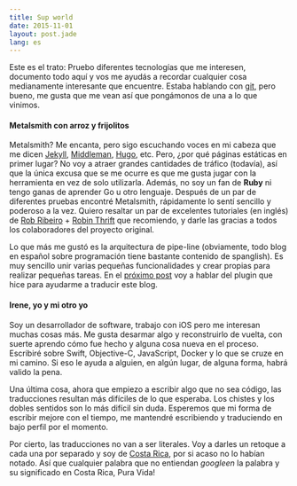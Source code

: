 ```yaml
---
title: Sup world
date: 2015-11-01
layout: post.jade
lang: es
---
```


Este es el trato: Pruebo diferentes tecnologías que me interesen, documento todo aquí y vos me ayudás a recordar cualquier cosa medianamente interesante que encuentre. Estaba hablando con [git](https://git-scm.com/), pero bueno, me gusta que me vean así que pongámonos de una a lo que vinimos.

#### Metalsmith con arroz y frijolitos

Metalsmith? Me encanta, pero sigo escuchando voces en mi cabeza que me dicen [Jekyll](http://jekyllrb.com/), [Middleman](https://middlemanapp.com/), [Hugo](http://gohugo.io/), etc. Pero, ¿por qué páginas estáticas en primer lugar? No voy a atraer grandes cantidades de tráfico (todavía), así que la única excusa que se me ocurre es que me gusta jugar con la herramienta en vez de solo utilizarla. Además, no soy un fan de **Ruby** ni tengo ganas de aprender Go u otro lenguaje. Después de un par de diferentes pruebas encontré Metalsmith, rápidamente lo sentí sencillo y poderoso a la vez. Quiero resaltar un par de excelentes tutoriales (en inglés) de [Rob Ribeiro](https://azurelogic.com/posts/building-a-blog-with-metalsmith/) + [Robin Thrift](http://www.robinthrift.com/posts/metalsmith-part-1-setting-up-the-forge/) que recomiendo, y darle las gracias a todos los colaboradores del proyecto original.

Lo que más me gustó es la arquitectura de pipe-line (obviamente, todo blog en español sobre programación tiene bastante contenido de spanglish). Es muy sencillo unir varias pequeñas funcionalidades y crear propias para realizar pequeñas tareas. En el [próximo post](/es/post/metalsmith-polyglot) voy a hablar del plugin que hice para ayudarme a traducir este blog.

#### Irene, yo y mi otro yo

Soy un desarrollador de software, trabajo con iOS pero me interesan muchas cosas más. Me gusta desarmar algo y reconstruirlo de vuelta, con suerte aprendo cómo fue hecho y alguna cosa nueva en el proceso. Escribiré sobre Swift, Objective-C, JavaScript, Docker y lo que se cruze en mi camino. Si eso le ayuda a alguien, en algún lugar, de alguna forma, habrá valido la pena.

Una última cosa, ahora que empiezo a escribir algo que no sea código, las traducciones resultan más difíciles de lo que esperaba. Los chistes y los dobles sentidos son lo más difícil sin duda. Esperemos que mi forma de escribir mejore con el tiempo, me mantendré escribiendo y traduciendo en bajo perfil por el momento.

Por cierto, las traducciones no van a ser literales. Voy a darles un retoque a cada una por separado y soy de [Costa Rica](https://www.google.es/maps/place/Costa+Rica/@9.6310801,-85.3782823,8z/data=!3m1!4b1!4m2!3m1!1s0x8f92e56221acc925:0x6254f72535819a2b?hl=en), por si acaso no lo habían notado. Así que cualquier palabra que no entiendan *googleen* la palabra y su significado en Costa Rica, Pura Vida!
